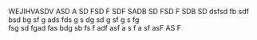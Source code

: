 WEJIHVASDV
ASD
A
  SD
  FSD
  F
  SDF
  SADB
   SD
   FSD
   F
   SDB
   SD
   dsfsd
   fb
   sdf
   bsd 
   bg sf
   g
    ads
    fds
    g s
    dg
     sd
     g sf
     g s
     fg \
     fsg
      sd
      fgad 
      fas
      bdg
      sb
       fs 
       f
       adf
        asf
        a s
        f a
        sf 
        asF
         AS
         F 
